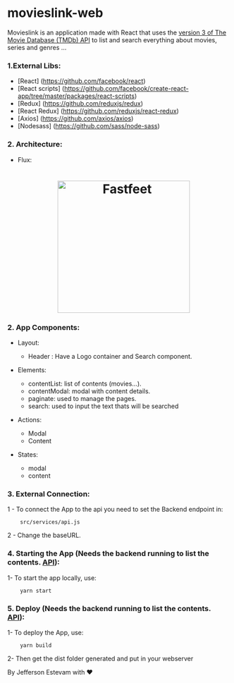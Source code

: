 # movieslink-web

Movieslink is an application made with React that uses the [version 3 of The Movie Database (TMDb) API](https://developers.themoviedb.org/3/getting) to list and search everything about movies, series and genres ...

### 1.External Libs:

  - [React] (https://github.com/facebook/react)
  - [React scripts] (https://github.com/facebook/create-react-app/tree/master/packages/react-scripts)
  - [Redux] (https://github.com/reduxjs/redux)
  - [React Redux] (https://github.com/reduxjs/react-redux)
  - [Axios] (https://github.com/axios/axios)
  - [Nodesass] (https://github.com/sass/node-sass)
  
### 2. Architecture:

  - Flux:

    <h1 align="center">
      <img alt="Fastfeet" title="Fastfeet" src="https://cdn.scotch.io/scotchy-uploads/2014/10/rHwGUog.png" width="300px" />
    </h1> 
    
### 2. App Components:

  - Layout:
    - Header : Have a Logo container and Search component.

  - Elements:
    - contentList: list of contents (movies...).
    - contentModal: modal with content details.
    - paginate: used to manage the pages.
    - search: used to input the text thats will be searched
    
 - Actions:
    - Modal
    - Content
    
 - States:
    - modal
    - content
    
### 3. External Connection:

  1 - To connect the App to the api you need to set the Backend endpoint in:
    
        src/services/api.js
        
  2 - Change the baseURL. 
    
### 4. Starting the App (Needs the backend running to list the contents. [API](https://github.com/jeffersonest/movieslink-api)):

  1- To start the app locally, use:
    
        yarn start
        
### 5. Deploy (Needs the backend running to list the contents. [API](https://github.com/jeffersonest/movieslink-api)):

  1- To deploy the App, use:
    
        yarn build 
        
  2- Then get the dist folder generated and put in your webserver      
  

By Jefferson Estevam with ♥
